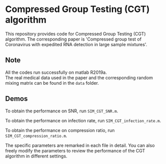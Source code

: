 # Compressed Group Testing (CGT) algorithm

This repository provides code for Compressed Group Testing (CGT) algorithm. The corresponding paper is 'Compressed group test of Coronavirus with expedited RNA detection in large sample mixtures'.

## Note
All the codes run successfully on matlab R2019a.<br>
The real medical data used in the paper and the corresponding random mixing matrix can be found in the ``data`` folder.

## Demos

To obtain the performance on SNR, run ``SIM_CGT_SNR.m``.

To obtain the performance on infection rate, run ``SIM_CGT_infection_rate.m``.

To obtain the performance on compression ratio, run ``SIM_CGT_compression_ratio.m``.

The specific parameters are remarked in each file in detail. You can also freely modify the parameters to review the performance of the CGT algorithm in different settings.

